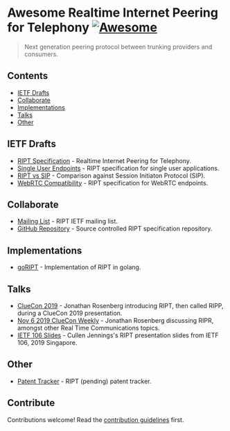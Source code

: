 # Awesome Realtime Internet Peering for Telephony [![Awesome](https://awesome.re/badge.svg)](https://awesome.re)

> Next generation peering protocol between trunking providers and consumers.


## Contents

- [IETF Drafts](#ietf-drafts)
- [Collaborate](#collaborate)
- [Implementations](#implementations)
- [Talks](#talks)
- [Other](#other)


## IETF Drafts

- [RIPT Specification](https://tools.ietf.org/html/draft-rosenbergjennings-dispatch-ript-00) - Realtime Internet Peering for Telephony.
- [Single User Endpoints](https://tools.ietf.org/html/draft-rosenberg-dispatch-ript-inbound-00) - RIPT specification for single user applications.
- [RIPT vs SIP](https://tools.ietf.org/html/draft-rosenberg-dispatch-ript-sipdiffs-00) - Comparison against Session Initiaton Protocol (SIP).
- [WebRTC Compatibility](https://tools.ietf.org/html/draft-rosenberg-dispatch-ript-webrtc-00) - RIPT specification for WebRTC endpoints.


## Collaborate

- [Mailing List](https://www.ietf.org/mailman/listinfo/v3) - RIPT IETF mailing list.
- [GitHub Repository](https://github.com/WhatIETF/draft-rosenbergjennings-dispatch-ripp) - Source controlled RIPT specification repository.


## Implementations

- [goRIPT](https://github.com/WhatIETF/goRIPT/watchers) - Implementation of RIPT in golang.


## Talks

- [ClueCon 2019](https://youtu.be/AdiWFfbwjF0?t=7470) - Jonathan Rosenberg introducing RIPT, then called RIPP, during a ClueCon 2019 presentation.
- [Nov 6 2019 ClueCon Weekly](https://youtu.be/S46QBk4rOUo) - Jonathan Rosenberg discussing RIPR, amongst other Real Time Communications topics.
- [IETF 106 Slides](https://datatracker.ietf.org/meeting/106/materials/slides-106-dispatch-ripp-01) - Cullen Jennings's RIPT presentation slides from IETF 106, 2019 Singapore.


## Other

- [Patent Tracker](https://datatracker.ietf.org/ipr/3643/) - RIPT (pending) patent tracker.


## Contribute

Contributions welcome! Read the [contribution guidelines](CONTRIBUTING.md) first.
